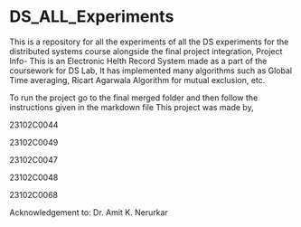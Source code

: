 # DS_ALL_Experiments
This is a repository for all the experiments of all the DS experiments for the distributed systems course alongside the final project integration,
Project Info-
This is an Electronic Helth Record System made as a part of the coursework for DS Lab,
It has implemented many algorithms such as Global Time averaging, Ricart Agarwala Algorithm for mutual exclusion, etc.

To run the project go to the final merged folder and then follow the instructions given in the markdown file
This project was made by, 

23102C0044

23102C0049

23102C0047

23102C0048

23102C0068

Acknowledgement to:
Dr. Amit K. Nerurkar
